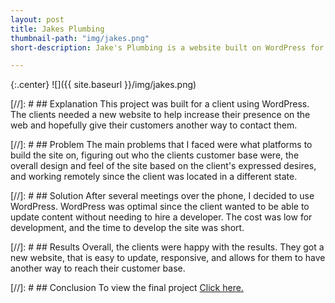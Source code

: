 ```yaml
---
layout: post
title: Jakes Plumbing
thumbnail-path: "img/jakes.png"
short-description: Jake's Plumbing is a website built on WordPress for a small business.

---
```


{:.center}
![]({{ site.baseurl }}/img/jakes.png)

[//]: # ## Explanation
This project was built for a client using WordPress. The clients needed a new website to help increase their presence on the web and hopefully give their customers another way to contact them.


[//]: # ## Problem
The main problems that I faced were what platforms to build the site on, figuring out who the clients customer base were, the overall design and feel of the site based on the client's expressed desires, and working remotely since the client was located in a different state.


[//]: # ## Solution
After several meetings over the phone, I decided to use WordPress. WordPress was optimal since the client wanted to be able to update content without needing to hire a developer. The cost was low for development, and the time to develop the site was short.


[//]: # ## Results
Overall, the clients were happy with the results. They got a new website, that is easy to update, responsive, and allows for them to have another way to reach their customer base.


[//]: # ## Conclusion
To view the final project <a href="http://jakesplumbing.net/" target="_blank">Click here.</a>
